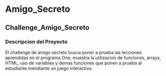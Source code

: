 # Amigo_Secreto
<h2>Challenge_Amigo_Secreto</h2>
<h3>Descripcion del Proyecto</h3>
<p>El challenge de amigo secreto busca poner a prueba las lecciones aprendidas en el programa One, muestra la utilizacion de funciones, arrays, HTML, uso de variables y demas funciones que ponen a prueba al estudiante mendiante un juego interactivo.</p>
